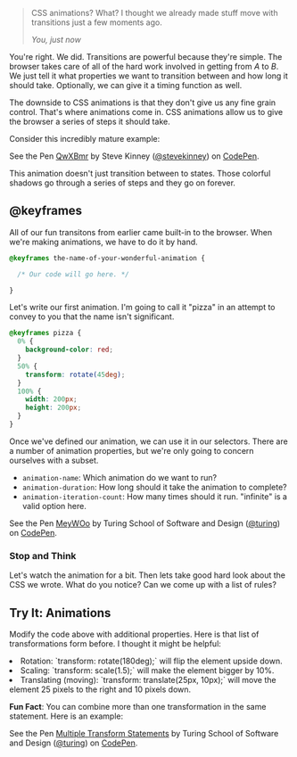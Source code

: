 

<blockquote>
  <p>CSS animations? What? I thought we already made stuff move with transitions just a few moments ago.</p>
  <footer>
     <cite>You, just now</cite>
  </footer>
</blockquote>

You're right. We did. Transitions are powerful because they're simple. The browser takes care of all of the hard work involved in getting from _A_ to _B_. We just tell it what properties we want to transition between and how long it should take. Optionally, we can give it a timing function as well.

The downside to CSS animations is that they don't give us any fine grain control. That's where animations come in. CSS animations allow us to give the browser a series of steps it should take.

Consider this incredibly mature example:

<p data-height="300" data-theme-id="23788" data-slug-hash="QwXBmr" data-default-tab="css,result" data-user="stevekinney" data-embed-version="2" class="codepen">See the Pen <a href="http://codepen.io/stevekinney/pen/QwXBmr/">QwXBmr</a> by Steve Kinney (<a href="http://codepen.io/stevekinney">@stevekinney</a>) on <a href="http://codepen.io">CodePen</a>.</p>

This animation doesn't just transition between to states. Those colorful shadows go through a series of steps and they go on forever.

## @keyframes

All of our fun transitons from earlier came built-in to the browser. When we're making animations, we have to do it by hand.

```css
@keyframes the-name-of-your-wonderful-animation {

  /* Our code will go here. */

}
```

Let's write our first animation. I'm going to call it "pizza" in an attempt to convey to you that the name isn't significant.

```css
@keyframes pizza {
  0% {
    background-color: red;
  }
  50% {
    transform: rotate(45deg);
  }
  100% {
    width: 200px;
    height: 200px;
  }
}
```

Once we've defined our animation, we can use it in our selectors. There are a number of animation properties, but we're only going to concern ourselves with a subset.

- `animation-name`: Which animation do we want to run?
- `animation-duration`: How long should it take the animation to complete?
- `animation-iteration-count`: How many times should it run. "infinite" is a valid option here.

<p data-height="300" data-theme-id="23788" data-slug-hash="MeyWOo" data-default-tab="css,result" data-user="turing" data-embed-version="2" class="codepen">See the Pen <a href="http://codepen.io/team/turing/pen/MeyWOo/">MeyWOo</a> by Turing School of Software and Design (<a href="http://codepen.io/turing">@turing</a>) on <a href="http://codepen.io">CodePen</a>.</p>
<script async src="//assets.codepen.io/assets/embed/ei.js"></script>

### Stop and Think

Let's watch the animation for a bit. Then lets take good hard look about the CSS we wrote. What do you notice? Can we come up with a list of rules?


<div class="try-it">
<h2>Try It: Animations</h2>

<p>Modify the code above with additional properties. Here is that list of transformations form before. I thought it might be helpful:</p>

<li>Rotation: `transform: rotate(180deg);` will flip the element upside down.</li>
<li>Scaling: `transform: scale(1.5);` will make the element bigger by 10%.</li>
<li>Translating (moving): `transform: translate(25px, 10px);` will move the element 25 pixels to the right and 10 pixels down.</li>
</div>

**Fun Fact**: You can combine more than one transformation in the same statement. Here is an example:

<p data-height="300" data-theme-id="23788" data-slug-hash="mEPdpN" data-default-tab="css,result" data-user="turing" data-embed-version="2" class="codepen">See the Pen <a href="http://codepen.io/team/turing/pen/mEPdpN/">Multiple Transform Statements</a> by Turing School of Software and Design (<a href="http://codepen.io/turing">@turing</a>) on <a href="http://codepen.io">CodePen</a>.</p>
